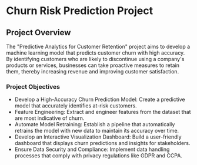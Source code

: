 # Churn Risk Prediction Project
## Project Overview

The "Predictive Analytics for Customer Retention" project aims to develop a machine learning model that predicts customer churn with high accuracy. By identifying customers who are likely to discontinue using a company's products or services, businesses can take proactive measures to retain them, thereby increasing revenue and improving customer satisfaction.

### Project Objectives

- Develop a High-Accuracy Churn Prediction Model: Create a predictive model that accurately identifies at-risk customers.
- Feature Engineering: Extract and engineer features from the dataset that are most indicative of churn.
- Automate Model Retraining: Establish a pipeline that automatically retrains the model with new data to maintain its accuracy over time.
- Develop an Interactive Visualization Dashboard: Build a user-friendly dashboard that displays churn predictions and insights for stakeholders.
- Ensure Data Security and Compliance: Implement data handling processes that comply with privacy regulations like GDPR and CCPA.
 
 
